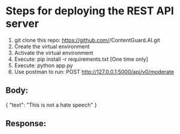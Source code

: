 Steps for deploying the REST API server
========================================

1. git clone this repo: https://github.com/<username>/ContentGuard.AI.git
2. Create the virtual environment
3. Activate the virtual environment
4. Execute: pip install -r requirements.txt [One time only]
5. Execute: python app.py
6. Use postman to run: POST http://127.0.0.1:5000/api/v0/moderate

Body:
---------------------------
{
    "text": "This is not a hate speech"
}

Response:
---------------------------
